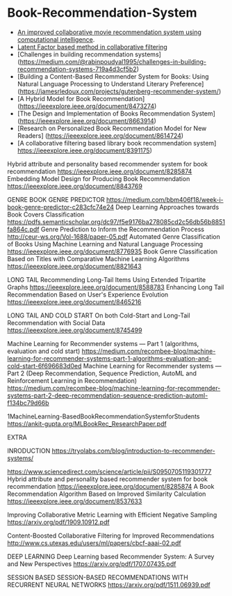 # Book-Recommendation-System


* [An improved collaborative movie recommendation system using computational intelligence](https://www.sciencedirect.com/science/article/pii/S1045926X14000901).
* [Latent Factor based method in collaborative filtering](https://medium.com/@rabinpoudyal1995/latent-factor-based-method-in-collaborative-filtering-77756a02f675)
* [Challenges in building recommendation systems]
(https://medium.com/@rabinpoudyal1995/challenges-in-building-recommendation-systems-719a4d3cf5b2)
* [Building a Content-Based Recommender System for Books: Using Natural Language Processing to Understand Literary Preference]
(https://jamesrledoux.com/projects/gutenberg-recommender-system/)
* [A Hybrid Model for Book Recommendation]
(https://ieeexplore.ieee.org/document/8473274)
* [The Design and Implementation of Books Recommendation System]
 (https://ieeexplore.ieee.org/document/8663914)
* [Research on Personalized Book Recommendation Model for New Readers]
(https://ieeexplore.ieee.org/document/8614724)
* [A collaborative filtering based library book recommendation system]
https://ieeexplore.ieee.org/document/8391175)


Hybrid attribute and personality based recommender system for book recommendation
https://ieeexplore.ieee.org/document/8285874
Embedding Model Design for Producing Book Recommendation
https://ieeexplore.ieee.org/document/8843769


GENRE
BOOK GENRE PREDICTOR
https://medium.com/bbm406f18/week-i-book-genre-predictor-c283cfc74e24
Deep Learning Approaches towards Book Covers Classification
https://pdfs.semanticscholar.org/dc97/f5e9176ba278085cd2c56db56b8851fa864c.pdf
Genre Prediction to Inform the Recommendation Process
http://ceur-ws.org/Vol-1688/paper-05.pdf
Automated Genre Classification of Books Using Machine Learning and Natural Language Processing
https://ieeexplore.ieee.org/document/8776935
Book Genre Classification Based on Titles with Comparative Machine Learning Algorithms
https://ieeexplore.ieee.org/document/8821643


LONG TAIL
Recommending Long-Tail Items Using Extended Tripartite Graphs
https://ieeexplore.ieee.org/document/8588783
Enhancing Long Tail Recommendation Based on User's Experience Evolution
https://ieeexplore.ieee.org/document/8465216

LONG TAIL AND COLD START
On both Cold-Start and Long-Tail Recommendation with Social Data
https://ieeexplore.ieee.org/document/8745499


Machine Learning for Recommender systems — Part 1 (algorithms, evaluation and cold start)
https://medium.com/recombee-blog/machine-learning-for-recommender-systems-part-1-algorithms-evaluation-and-cold-start-6f696683d0ed
Machine Learning for Recommender systems — Part 2 (Deep Recommendation, Sequence Prediction, AutoML and Reinforcement Learning in Recommendation)
https://medium.com/recombee-blog/machine-learning-for-recommender-systems-part-2-deep-recommendation-sequence-prediction-automl-f134bc79d66b



1MachineLearning-BasedBookRecommendationSystemforStudents
https://ankit-gupta.org/MLBookRec_ResearchPaper.pdf



EXTRA

INRODUCTION
https://tryolabs.com/blog/introduction-to-recommender-systems/


https://www.sciencedirect.com/science/article/pii/S0950705119301777
Hybrid attribute and personality based recommender system for book recommendation
https://ieeexplore.ieee.org/document/8285874
A Book Recommendation Algorithm Based on Improved Similarity Calculation
https://ieeexplore.ieee.org/document/8537633



Improving Collaborative Metric Learning with Efficient Negative Sampling
https://arxiv.org/pdf/1909.10912.pdf

Content-Boosted Collaborative Filtering for Improved Recommendations
http://www.cs.utexas.edu/users/ml/papers/cbcf-aaai-02.pdf

DEEP LEARNING
Deep Learning based Recommender System: A Survey and New Perspectives
https://arxiv.org/pdf/1707.07435.pdf


SESSION BASED
SESSION-BASED RECOMMENDATIONS WITH RECURRENT NEURAL NETWORKS
https://arxiv.org/pdf/1511.06939.pdf
